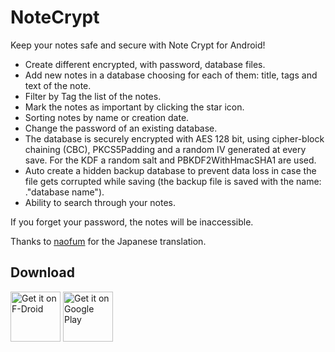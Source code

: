 # NoteCrypt
Keep your notes safe and secure with Note Crypt for Android!


* Create different encrypted, with password, database files.
* Add new notes in a database choosing for each of them: title, tags and text of the note.
* Filter by Tag the list of the notes.
* Mark the notes as important by clicking the star icon.
* Sorting notes by name or creation date.
* Change the password of an existing database.
* The database is securely encrypted with AES 128 bit, using cipher-block chaining (CBC), PKCS5Padding and a random IV generated at every save. For the KDF a random salt and PBKDF2WithHmacSHA1 are used.
* Auto create a hidden backup database to prevent data loss in case the file gets corrupted while saving (the backup file is saved with the name: ."database name").
* Ability to search through your notes.

If you forget your password, the notes will be inaccessible.

Thanks to [naofum](https://github.com/naofum) for the Japanese translation.

## Download

[<img src="https://f-droid.org/badge/get-it-on.png"
      alt="Get it on F-Droid"
      height="80">](https://f-droid.org/app/com.notecryptpro) [<img src="https://play.google.com/intl/en_us/badges/images/generic/en_badge_web_generic.png"
      alt="Get it on Google Play"
      height="80">](https://play.google.com/store/apps/details?id=com.notecryptpro)

